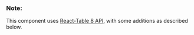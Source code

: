 ### Note:

This component uses [React-Table 8 API](https://tanstack.com/table/v8), with some additions as described below.
